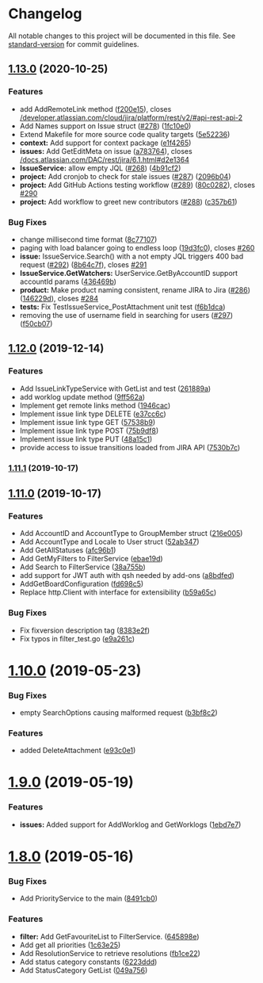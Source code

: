 # Changelog

All notable changes to this project will be documented in this file. See [standard-version](https://github.com/conventional-changelog/standard-version) for commit guidelines.

## [1.13.0](https://github.com/ManoManoTech/go-jira-fix-api/compare/v1.11.1...v1.13.0) (2020-10-25)


### Features

* add AddRemoteLink method ([f200e15](https://github.com/ManoManoTech/go-jira-fix-api/commit/f200e158b997a303db081cbbc5a9d8ad5d89566d)), closes [/developer.atlassian.com/cloud/jira/platform/rest/v2/#api-rest-api-2](https://github.com/andygrunwald//developer.atlassian.com/cloud/jira/platform/rest/v2//issues/api-rest-api-2)
* Add Names support on Issue struct ([#278](https://github.com/ManoManoTech/go-jira-fix-api/issues/278)) ([1fc10e0](https://github.com/ManoManoTech/go-jira-fix-api/commit/1fc10e0606784f745673ccc4d8d706c36f385a7a))
* Extend Makefile for more source code quality targets ([5e52236](https://github.com/ManoManoTech/go-jira-fix-api/commit/5e5223631a29d10a13e598318a6abe47384e2982))
* **context:** Add support for context package ([e1f4265](https://github.com/ManoManoTech/go-jira-fix-api/commit/e1f4265e2b467b938fe0c095caf6d36f3136d2ff))
* **issues:** Add GetEditMeta on issue ([a783764](https://github.com/ManoManoTech/go-jira-fix-api/commit/a783764b52dc890773658ddd0483a9d0393e385d)), closes [/docs.atlassian.com/DAC/rest/jira/6.1.html#d2e1364](https://github.com/andygrunwald//docs.atlassian.com/DAC/rest/jira/6.1.html/issues/d2e1364)
* **IssueService:** allow empty JQL ([#268](https://github.com/ManoManoTech/go-jira-fix-api/issues/268)) ([4b91cf2](https://github.com/ManoManoTech/go-jira-fix-api/commit/4b91cf2b135355de7ecee41727c3e65f4e7067bc))
* **project:** Add cronjob to check for stale issues ([#287](https://github.com/ManoManoTech/go-jira-fix-api/issues/287)) ([2096b04](https://github.com/ManoManoTech/go-jira-fix-api/commit/2096b04e52b434c1fb1c841bab487a94674a271e))
* **project:** Add GitHub Actions testing workflow ([#289](https://github.com/ManoManoTech/go-jira-fix-api/issues/289)) ([80c0282](https://github.com/ManoManoTech/go-jira-fix-api/commit/80c02828ca9e4eb0e4a1877275baae14d330a2d9)), closes [#290](https://github.com/ManoManoTech/go-jira-fix-api/issues/290)
* **project:** Add workflow to greet new contributors ([#288](https://github.com/ManoManoTech/go-jira-fix-api/issues/288)) ([c357b61](https://github.com/ManoManoTech/go-jira-fix-api/commit/c357b61a40f62a919ebd94a555390958f99c8db7))


### Bug Fixes

* change millisecond time format ([8c77107](https://github.com/ManoManoTech/go-jira-fix-api/commit/8c77107df3757c4ec5eae6e9d7c018618e708bfa))
* paging with load balancer going to endless loop ([19d3fc0](https://github.com/ManoManoTech/go-jira-fix-api/commit/19d3fc0aecde547ffe1ab547c5ffb6c7972d387c)), closes [#260](https://github.com/ManoManoTech/go-jira-fix-api/issues/260)
* **issue:** IssueService.Search() with a not empty JQL triggers 400 bad request ([#292](https://github.com/ManoManoTech/go-jira-fix-api/issues/292)) ([8b64c7f](https://github.com/ManoManoTech/go-jira-fix-api/commit/8b64c7f005fbceb11fa43a7aff3de61eb3166fca)), closes [#291](https://github.com/ManoManoTech/go-jira-fix-api/issues/291)
* **IssueService.GetWatchers:** UserService.GetByAccountID support accountId params ([436469b](https://github.com/ManoManoTech/go-jira-fix-api/commit/436469b62d4d62037f380b38c918a13f4a5f0ab2))
* **product:** Make product naming consistent, rename JIRA to Jira ([#286](https://github.com/ManoManoTech/go-jira-fix-api/issues/286)) ([146229d](https://github.com/ManoManoTech/go-jira-fix-api/commit/146229d2ab58a3fb128ddc8dcbe03aff72e20857)), closes [#284](https://github.com/ManoManoTech/go-jira-fix-api/issues/284)
* **tests:** Fix TestIssueService_PostAttachment unit test ([f6b1dca](https://github.com/ManoManoTech/go-jira-fix-api/commit/f6b1dcafcfdd8fe69f842b1053c4030da6c97c7f))
* removing the use of username field in searching for users ([#297](https://github.com/ManoManoTech/go-jira-fix-api/issues/297)) ([f50cb07](https://github.com/ManoManoTech/go-jira-fix-api/commit/f50cb07b297d79138b13e5ab49ea33965d32f5c1))

## [1.12.0](https://github.com/ManoManoTech/go-jira-fix-api/compare/v1.11.1...v1.12.0) (2019-12-14)


### Features

* Add IssueLinkTypeService with GetList and test ([261889a](https://github.com/ManoManoTech/go-jira-fix-api/commit/261889adc63623fcea0fa8cab0d5da26eec37e68))
* add worklog update method ([9ff562a](https://github.com/ManoManoTech/go-jira-fix-api/commit/9ff562ae3ea037961f277be10412ad0a42ff8a6f))
* Implement get remote links method ([1946cac](https://github.com/ManoManoTech/go-jira-fix-api/commit/1946cac0fe6ee91f784e3dda3c12f3f30f7115b8))
* Implement issue link type DELETE ([e37cc6c](https://github.com/ManoManoTech/go-jira-fix-api/commit/e37cc6c6897830492c070667ab8b68bd85683fc3))
* Implement issue link type GET ([57538b9](https://github.com/ManoManoTech/go-jira-fix-api/commit/57538b926c558e97940760a30bdc16cdd37ef4f1))
* Implement issue link type POST ([75b9df8](https://github.com/ManoManoTech/go-jira-fix-api/commit/75b9df8b01557f01dc318d33c0bc2841a9c084eb))
* Implement issue link type PUT ([48a15c1](https://github.com/ManoManoTech/go-jira-fix-api/commit/48a15c10443a3cff78f0fb2c8034dd772320e238))
* provide access to issue transitions loaded from JIRA API ([7530b7c](https://github.com/ManoManoTech/go-jira-fix-api/commit/7530b7cd8266d82cdb4afe831518986772e742ba))

### [1.11.1](https://github.com/ManoManoTech/go-jira-fix-api/compare/v1.11.0...v1.11.1) (2019-10-17)

## [1.11.0](https://github.com/ManoManoTech/go-jira-fix-api/compare/v1.10.0...v1.11.0) (2019-10-17)


### Features

* Add AccountID and AccountType to GroupMember struct ([216e005](https://github.com/ManoManoTech/go-jira-fix-api/commit/216e0056d6385eba9d31cb37e6ff64314860d2cc))
* Add AccountType and Locale to User struct ([52ab347](https://github.com/ManoManoTech/go-jira-fix-api/commit/52ab34790307144087f0d9bf86c93a2b2209fe46))
* Add GetAllStatuses ([afc96b1](https://github.com/ManoManoTech/go-jira-fix-api/commit/afc96b18d17b77e32cec9e1ac7e4f5dec7e627f5))
* Add GetMyFilters to FilterService ([ebae19d](https://github.com/ManoManoTech/go-jira-fix-api/commit/ebae19dda6afd0e54578f30300bc36012381e99b))
* Add Search to FilterService ([38a755b](https://github.com/ManoManoTech/go-jira-fix-api/commit/38a755b407cd70d11fe2e2897d814552ca29ab51))
* add support for JWT auth with qsh needed by add-ons ([a8bdfed](https://github.com/ManoManoTech/go-jira-fix-api/commit/a8bdfed27ff42a9bb0468b8cf192871780919def))
* AddGetBoardConfiguration ([fd698c5](https://github.com/ManoManoTech/go-jira-fix-api/commit/fd698c57163f248f21285d5ebc6a3bb60d46694f))
* Replace http.Client with interface for extensibility ([b59a65c](https://github.com/ManoManoTech/go-jira-fix-api/commit/b59a65c365dcefd42e135579e9b7ce9c9c006489))


### Bug Fixes

* Fix fixversion description tag ([8383e2f](https://github.com/ManoManoTech/go-jira-fix-api/commit/8383e2f5f145d04f6bcdb47fb12a95b58bdcedfa))
* Fix typos in filter_test.go ([e9a261c](https://github.com/ManoManoTech/go-jira-fix-api/commit/e9a261c52249073345e5895b22e2cf4d7286497a))

# [1.10.0](https://github.com/ManoManoTech/go-jira-fix-api/compare/v1.9.0...v1.10.0) (2019-05-23)


### Bug Fixes

* empty SearchOptions causing malformed request ([b3bf8c2](https://github.com/ManoManoTech/go-jira-fix-api/commit/b3bf8c2))


### Features

* added DeleteAttachment ([e93c0e1](https://github.com/ManoManoTech/go-jira-fix-api/commit/e93c0e1))



# [1.9.0](https://github.com/ManoManoTech/go-jira-fix-api/compare/v1.8.0...v1.9.0) (2019-05-19)


### Features

* **issues:** Added support for AddWorklog and GetWorklogs ([1ebd7e7](https://github.com/ManoManoTech/go-jira-fix-api/commit/1ebd7e7))



# [1.8.0](https://github.com/ManoManoTech/go-jira-fix-api/compare/v1.7.0...v1.8.0) (2019-05-16)


### Bug Fixes

* Add PriorityService to the main ([8491cb0](https://github.com/ManoManoTech/go-jira-fix-api/commit/8491cb0))


### Features

* **filter:** Add GetFavouriteList to FilterService. ([645898e](https://github.com/ManoManoTech/go-jira-fix-api/commit/645898e))
* Add get all priorities ([1c63e25](https://github.com/ManoManoTech/go-jira-fix-api/commit/1c63e25))
* Add ResolutionService to retrieve resolutions ([fb1ce22](https://github.com/ManoManoTech/go-jira-fix-api/commit/fb1ce22))
* Add status category constants ([6223ddd](https://github.com/ManoManoTech/go-jira-fix-api/commit/6223ddd))
* Add StatusCategory GetList ([049a756](https://github.com/ManoManoTech/go-jira-fix-api/commit/049a756))
